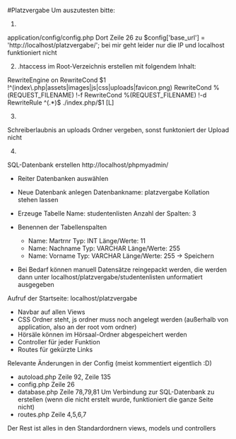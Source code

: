 #Platzvergabe
Um auszutesten bitte:

1.
application/config/config.php
Dort Zeile 26 zu
$config['base_url'] = 'http://localhost/platzvergabe/';
bei mir geht leider nur die IP und localhost funktioniert nicht

2. .htaccess im Root-Verzeichnis erstellen mit folgendem Inhalt:

RewriteEngine on
RewriteCond $1 !^(index\.php|assets|images|js|css|uploads|favicon.png)
RewriteCond %(REQUEST_FILENAME) !-f
RewriteCond %(REQUEST_FILENAME) !-d
RewriteRule ^(.*)$ ./index.php/$1 [L]

3. 
Schreiberlaubnis an uploads Ordner vergeben, sonst funktoniert der Upload nicht

4.
SQL-Datenbank erstellen
http://localhost/phpmyadmin/
- Reiter Datenbanken auswählen

- Neue Datenbank anlegen
  Datenbankname: platzvergabe
  Kollation stehen lassen
  
- Erzeuge Tabelle
  Name: studentenlisten
  Anzahl der Spalten: 3
  
- Benennen der Tabellenspalten
  - Name: Martrnr Typ: INT Länge/Werte: 11
  - Name: Nachname Typ: VARCHAR Länge/Werte: 255
  - Name: Vorname Typ: VARCHAR Länge/Werte: 255
  -> Speichern
  
- Bei Bedarf können manuell Datensätze reingepackt werden, die werden dann unter localhost/platzvergabe/studentenlisten unformatiert ausgegeben

Aufruf der Startseite:
localhost/platzvergabe

- Navbar auf allen Views
- CSS Ordner steht, js ordner muss noch angelegt werden (außerhalb von application, also an der root vom ordner)
- Hörsäle können im Hörsaal-Ordner abgespeichert werden
- Controller für jeder Funktion
- Routes für gekürzte Links

Relevante Änderungen in der Config (meist kommentiert eigentlich :D)
- autoload.php Zeile 92, Zeile 135
- config.php Zeile 26
- database.php Zeile 78,79,81 Um Verbindung zur SQL-Datenbank zu erstellen (wenn die nicht erstelt wurde, funktioniert die ganze Seite nicht)
- routes.php Zeile 4,5,6,7

Der Rest ist alles in den Standardordnern views, models und controllers
